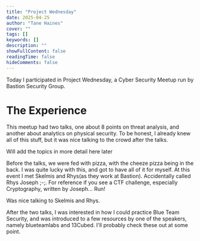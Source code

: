 ```yaml
---
title: "Project Wednesday"
date: 2025-04-25
author: "Tane Haines"
cover: ""
tags: []
keywords: []
description: ""
showFullContent: false
readingTime: false
hideComments: false
---
```


Today I participated in Project Wednesday, a Cyber Security Meetup run by Bastion Security Group.

<!--more-->

# The Experience

This meetup had two talks, one about 8 points on threat analysis, and another about analytics on physical security. To be honest, I already knew all of this stuff, but it was nice talking to the crowd after the talks. 

Will add the topics in more detail here later

Before the talks, we were fed with pizza, with the cheeze pizza being in the back. I was quite lucky with this, and got to have all of it for myself. At this event I met Skelmis and Rhys(as they work at Bastion). Accidentally called Rhys Joseph ;-;.  For reference if you see a CTF challenge, especially Cryptography, written by Joseph... Run!

Was nice talking to Skelmis and Rhys.

After the two talks, I was interested in how I could practice Blue Team Security, and was introduced to a few resources by one of the speakers, namely blueteamlabs and 13Cubed. I'll probably check these out at some point.